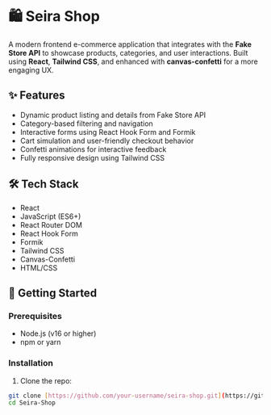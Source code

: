 # 🛍️ Seira Shop

A modern frontend e-commerce application that integrates with the **Fake Store API** to showcase products, categories, and user interactions. Built using **React**, **Tailwind CSS**, and enhanced with **canvas-confetti** for a more engaging UX.

## ✨ Features

- Dynamic product listing and details from Fake Store API
- Category-based filtering and navigation
- Interactive forms using React Hook Form and Formik
- Cart simulation and user-friendly checkout behavior
- Confetti animations for interactive feedback
- Fully responsive design using Tailwind CSS

## 🛠️ Tech Stack

- React
- JavaScript (ES6+)
- React Router DOM
- React Hook Form
- Formik
- Tailwind CSS
- Canvas-Confetti
- HTML/CSS

## 🚀 Getting Started

### Prerequisites
- Node.js (v16 or higher)
- npm or yarn

### Installation

1. Clone the repo:
```bash
git clone [https://github.com/your-username/seira-shop.git](https://github.com/amerMuhamed/Seira-Shop
cd Seira-Shop
